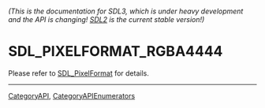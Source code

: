 ###### (This is the documentation for SDL3, which is under heavy development and the API is changing! [SDL2](https://wiki.libsdl.org/SDL2/) is the current stable version!)
# SDL_PIXELFORMAT_RGBA4444

Please refer to [SDL_PixelFormat](SDL_PixelFormat) for details.

----
[CategoryAPI](CategoryAPI), [CategoryAPIEnumerators](CategoryAPIEnumerators)

